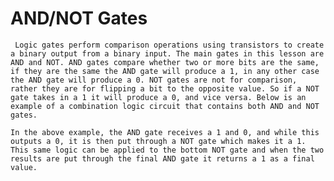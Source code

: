 # AND/NOT Gates
<!--- Above Text --->
     Logic gates perform comparison operations using transistors to create a binary output from a binary input. The main gates in this lesson are AND and NOT. AND gates compare whether two or more bits are the same, if they are the same the AND gate will produce a 1, in any other case the AND gate will produce a 0. NOT gates are not for comparison, rather they are for flipping a bit to the opposite value. So if a NOT gate takes in a 1 it will produce a 0, and vice versa. Below is an example of a combination logic circuit that contains both AND and NOT gates.
<!--- Below Text --->
    In the above example, the AND gate receives a 1 and 0, and while this outputs a 0, it is then put through a NOT gate which makes it a 1. This same logic can be applied to the bottom NOT gate and when the two results are put through the final AND gate it returns a 1 as a final value.